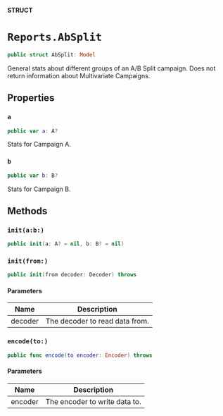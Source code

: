 **STRUCT**

# `Reports.AbSplit`

```swift
public struct AbSplit: Model
```

General stats about different groups of an A/B Split campaign. Does not return information about Multivariate Campaigns.

## Properties
### `a`

```swift
public var a: A?
```

Stats for Campaign A.

### `b`

```swift
public var b: B?
```

Stats for Campaign B.

## Methods
### `init(a:b:)`

```swift
public init(a: A? = nil, b: B? = nil)
```

### `init(from:)`

```swift
public init(from decoder: Decoder) throws
```

#### Parameters

| Name | Description |
| ---- | ----------- |
| decoder | The decoder to read data from. |

### `encode(to:)`

```swift
public func encode(to encoder: Encoder) throws
```

#### Parameters

| Name | Description |
| ---- | ----------- |
| encoder | The encoder to write data to. |
